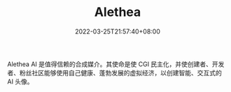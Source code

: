 ﻿---
weight: 
title: "Alethea"
description: "Alethea AI 是值得信赖的合成媒介。其使命是使 CGI 民主化，并使创建者、开发者、粉丝社区能够使用自己健康、蓬勃发展的虚拟经济，以创建智能、交互式的 AI 头像。"
date: 2022-03-25T21:57:40+08:00
lastmod: 2022-03-25T16:45:40+08:00
draft: false
authors: ["Metabd"]
featuredImage: "188.jpg"
link: "https://alethea.ai/"
tags: ["Alethea","人工智能"]
categories: ["navigation"]
navigation: ["人工智能"]
lightgallery: true
toc: true
pinned: false
recommend: false
recommend1: false
---
Alethea AI 是值得信赖的合成媒介。其使命是使 CGI 民主化，并使创建者、开发者、粉丝社区能够使用自己健康、蓬勃发展的虚拟经济，以创建智能、交互式的 AI 头像。
